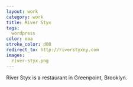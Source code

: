 ```yaml
---              
layout: work
category: work
title: River Styx
tags:
  wordpress
color: eaa
stroke_color: d00
redirect_to: http://riverstyxny.com
images:
  river-styx.png
---
```

River Styx is a restaurant in Greenpoint, Brooklyn.